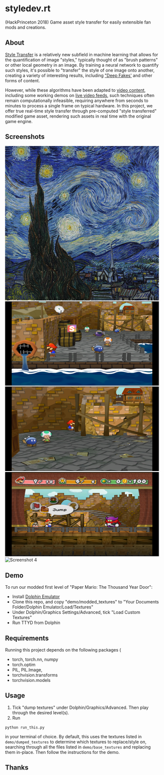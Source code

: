 # styledev.rt
(HackPrinceton 2018) Game asset style transfer for easily extensible fan mods and creations.
## About
[Style Transfer](https://www.cv-foundation.org/openaccess/content_cvpr_2016/papers/Gatys_Image_Style_Transfer_CVPR_2016_paper.pdf) is a relatively new subfield in machine learning that allows for the quantification of image "styles," typically thought of as "brush patterns" or other local geometry in an image. 
By training a neural network to quantify such styles, it's possible to "transfer" the style of one image onto another, creating a variety of interesting results, including ["Deep Fakes'](https://www.cmu.edu/news/stories/archives/2018/september/deep-fakes-video-content.html) and other forms of content.

However, while these algorithms have been adapted to [video content](https://www.youtube.com/watch?v=Khuj4ASldmU), including some working demos on [live video feeds](https://www.youtube.com/watch?v=vAelubuwquE), such techniques often remain computationally infeasible, requiring anywhere from seconds to minutes to process a single frame on typical hardware. 
In this project, we offer true real-time style transfer through pre-computed "style transferred" modified game asset, rendering such assets in real time with the original game engine.
## Screenshots
![Base Style](https://raw.githubusercontent.com/elu00/styledev.rt/master/demo/style.jpg)
![Screenshot 1](https://raw.githubusercontent.com/elu00/styledev.rt/master/demo/screenshots/Default1.png)
![Screenshot 2](https://raw.githubusercontent.com/elu00/styledev.rt/master/demo/screenshots/Default2.png)
![Screenshot 3](https://raw.githubusercontent.com/elu00/styledev.rt/master/demo/screenshots/Default3.png)
![Screenshot 4](https://raw.githubusercontent.com/elu00/styledev.rt/master/demo/screenshots/Default4.png)
## Demo
To run our modded first level of "Paper Mario: The Thousand Year Door":
- Install [Dolphin Emulator](https://dolphin-emu.org/)
- Clone this repo, and copy "demo/modded_textures" to "Your Documents Folder/Dolphin Emulator/Load/Textures"
- Under Dolphin/Graphics Settings/Advanced, tick "Load Custom Textures"
- Run TTYD from Dolphin
## Requirements
Running this project depends on the following packages ( 
-  torch, torch.nn, numpy 
-  torch.optim
-  PIL, PIL.Image, 
-  torchvision.transforms
-  torchvision.models
## Usage
1. Tick "dump textures" under Dolphin/Graphics/Advanced. Then play through the desired level(s).  
2. Run 
```
python run_this.py
```
in your terminal of choice. 
By default, this uses the textures listed in `demo/dumped_textures` to determine which textures to replace/style on, searching through all the files listed in `demo/base_textures` and replacing them in-place. 
Then follow the instructions for the demo.
## Thanks

